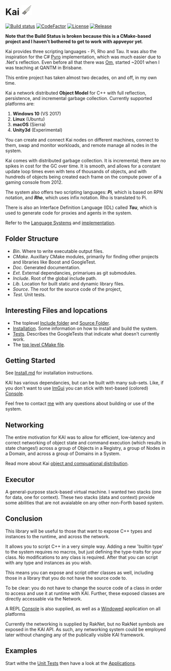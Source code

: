 # Kai ![Foo](Doc/swords.jpg)

[![Build status](https://ci.appveyor.com/api/projects/status/github/cschladetsch/kai?svg=true)](https://ci.appveyor.com/project/cschladetsch/kai)
[![CodeFactor](https://www.codefactor.io/repository/github/cschladetsch/kai/badge)](https://www.codefactor.io/repository/github/cschladetsch/kai)
[![License](https://img.shields.io/github/license/cschladetsch/flow.svg?label=License&maxAge=86400)](./LICENSE.txt)
[![Release](https://img.shields.io/github/release/cschladetsch/flow.svg?label=Release&maxAge=60)](https://github.com/cschladetsch/kai/releases/latest)

**Note that the Build Status is broken because this is a CMake-based project and I haven't bothered to get to work with appveyor yet**.

Kai provides three scripting languages - Pi, Rho and Tau. It was also the inspiration for the C# [Pyro](https://github.com/cschladetsch/Pyro) implementation, which was much easier due to .Net's reflection. Even before all that there was [Om](https://github.com/cschladetsch/Om), started ~2001 when I was teaching at QANTM in Brisbane.

This entire project has taken almost two decades, on and off, in my own time.

Kai a network distributed **Object Model** for C++ with full reflection, persistence, and incremental garbage collection. Currently supported platforms are:

1. **Windows 10** (VS 2017)
1. **Linux** (Ubuntu)
1. **macOS** (Sierra)
1. **Unity3d** (Experimental)

You can create and connect Kai nodes on different machines, connect to them, swap and monitor workloads, and remote manage all nodes in the system.

Kai comes with distributed garbage collection. It is incremental; there are no spikes in cost for the GC over time. It is smooth, and allows for a constant update loop times even with tens of thousands of objects, and with hundreds of objects being created each frame on the compute power of a gaming console from 2012.

The system also offers two scripting languages: ***Pi***, which is based on RPN notation, and ***Rho***, which uses infix notation. Rho is translated to Pi.

There is also an Interface Definition Language (IDL) called ***Tau***, which is used to generate code for proxies and agents in the system.

Refer to the [Language Systems](Include/KAI/Language) and [implementation](Source/Library).

## Folder Structure

* *Bin*. Where to write executable output files.
* *CMake*. Auxillary CMake modules, primarily for finding other projects and libraries like Boost and GoogleTest.
* *Doc*. Generated documentation.
* *Ext*. External dependancies, primariues as git submodules.
* *Include*. Root of the global include path.
* *Lib*. Location for built static and dynamic library files.
* *Source*. The root for the source code of the project, 
* *Test*. Unit tests.

## Interesting Files and lopcations

* The toplevel [Include folder](Include/KAI) and [Source Folder](Source).
* [Installation](Install.md). Some information on how to install and build the system.
* [Tests](Test/Readme.md). Describes the GoogleTests that indicate what doesn't currently work.
* The [top level CMake file](CMakeLists.txt).


## Getting Started

See [Install.md](Install.md) for installation instructions.

KAI has various dependancies, but can be built with many sub-sets. Like, if you don't want to use [ImGui](https://github.com/ocornut/imgui) you can stick with text-based (colored) [Console](Source/App/Console).

Feel free to contact [me](matilto:christian.schladetsch@gmail.com) with any questions about building or use of the system.

## Networking

The entire motivation for KAI was to allow for efficient, low-latency and correct networking of object state and command execution (which results in state changes!) across a group of Objects in a Registry, a group of Nodes in a Domain, and across a group of Domains in a System.

Read more about Kai [object and compuational distribution](Networking.md).

## Executor

A general-purpose stack-based virtual machine. I wanted two stacks (one for data, one for context). These two stacks (data and context) provide some abilities that are not avaialable on any other non-Forth based system.

## Conclusion

This library will be useful to those that want to expose C++ types and instances to the runtime, and across the network.

It allows you to script C++ in a very simple way. Adding a new 'builtin type' to the system requires no macros, but just defining the type-traits for your class. No modifications to any class is required. After that you can script with any type and instances as you wish.

This means you can expose and script other classes as well, including those in a library that you do not have the source code to.

To be clear: you do not have to change the source code of a class in order to access and use it at runtime with KAI. Further, these exposed classes are directly accessable via the Network.

A REPL [Console](Source/App/Console) is also supplied, as well as a [Windowed](Source/App/Window) application on all platforms 

Currently the networking is supplied by RakNet, but no RakNet symbols are exposed in the KAI API. As such, any networking system could be employed later without changing any of the publically visible KAI framework.

## Examples

Start withe the [Unit Tests](Test) then have a look at the [Applications](Source/App).

